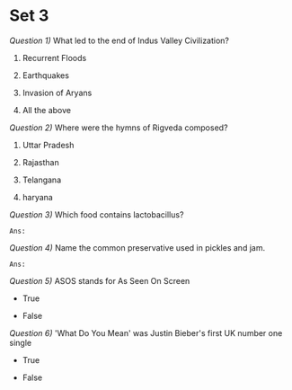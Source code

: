 #	Set 3

_Question 1)_	What led to the end of Indus Valley Civilization?

1.	Recurrent Floods

1.	Earthquakes

1.	Invasion of Aryans

1.	All the above




_Question 2)_	Where were the hymns of Rigveda composed?

1.	Uttar Pradesh

1.	Rajasthan

1.	Telangana

1.	haryana




_Question 3)_	Which food contains lactobacillus?

	Ans:




_Question 4)_	Name the common preservative used in pickles and jam.

	Ans:




_Question 5)_	ASOS stands for As Seen On Screen

*	True

*	False




_Question 6)_	'What Do You Mean' was Justin Bieber's first UK number one single

*	True

*	False




